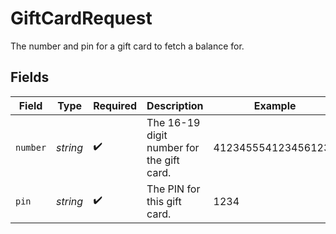 # GiftCardRequest

The number and pin for a gift card to fetch a balance for.


## Fields

| Field                                     | Type                                      | Required                                  | Description                               | Example                                   |
| ----------------------------------------- | ----------------------------------------- | ----------------------------------------- | ----------------------------------------- | ----------------------------------------- |
| `number`                                  | *string*                                  | :heavy_check_mark:                        | The 16-19 digit number for the gift card. | 4123455541234561234                       |
| `pin`                                     | *string*                                  | :heavy_check_mark:                        | The PIN for this gift card.               | 1234                                      |